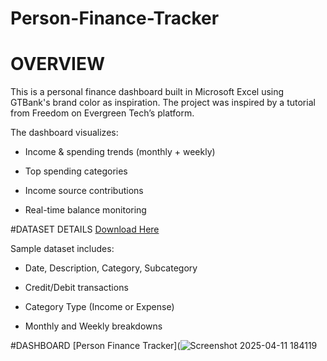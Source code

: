 # Person-Finance-Tracker

# OVERVIEW
This is a personal finance dashboard built in Microsoft Excel using GTBank's brand color as inspiration. The project was inspired by a tutorial from Freedom on Evergreen Tech’s platform.

The dashboard visualizes:

- Income & spending trends (monthly + weekly)

- Top spending categories

- Income source contributions

- Real-time balance monitoring

#DATASET DETAILS
[Download Here](https://drive.google.com/drive/folders/1XJgh3XalxjCcnZj8MmPAXwa2MmQtXjB8)

Sample dataset includes:

- Date, Description, Category, Subcategory

- Credit/Debit transactions

- Category Type (Income or Expense)

- Monthly and Weekly breakdowns

#DASHBOARD
[Person Finance Tracker](![Screenshot 2025-04-11 184119](https://github.com/user-attachments/assets/364d8c31-9acc-4648-bad2-e3f6c4fb02f0)


